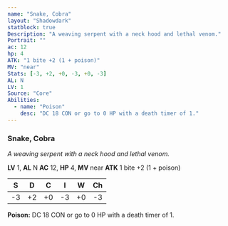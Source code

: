 ```yaml
---
name: "Snake, Cobra"
layout: "Shadowdark"
statblock: true
Description: "A weaving serpent with a neck hood and lethal venom."
Portrait: ""
ac: 12
hp: 4
ATK: "1 bite +2 (1 + poison)"
MV: "near"
Stats: [-3, +2, +0, -3, +0, -3]
AL: N
LV: 1
Source: "Core"
Abilities:
  - name: "Poison"
    desc: "DC 18 CON or go to 0 HP with a death timer of 1."
---
```


### Snake, Cobra

_A weaving serpent with a neck hood and lethal venom._

**LV** 1, **AL** N
**AC** 12, **HP** 4, **MV** near
**ATK** 1 bite +2 (1 + poison)

|  S  |  D  |  C  |  I  |  W  |  Ch  |
|:---:|:---:|:---:|:---:|:---:|:----:|
| -3 | +2 | +0 | -3 | +0 | -3 |

**Poison:** DC 18 CON or go to 0 HP with a death timer of 1.

